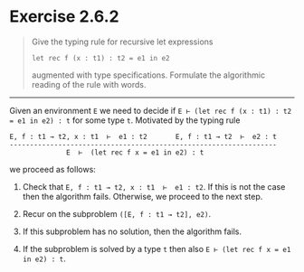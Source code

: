 # Exercise 2.6.2

> Give the typing rule for recursive let expressions
> ```text
> let rec f (x : t1) : t2 = e1 in e2
> ```
> augmented with type specifications.
> Formulate the algorithmic reading of the rule with words.

---

Given an environment `E` we need to decide if `E ⊢ (let rec f (x : t1) : t2 = e1 in e2) : t` for some type `t`.
Motivated by the typing rule
```text
E, f : t1 → t2, x : t1  ⊢  e1 : t2       E, f : t1 → t2  ⊢  e2 : t
------------------------------------------------------------------
              E  ⊢  (let rec f x = e1 in e2) : t
```
we proceed as follows:

1. Check that `E, f : t1 → t2, x : t1  ⊢  e1 : t2`.
   If this is not the case then the algorithm fails.
   Otherwise, we proceed to the next step.

2. Recur on the subproblem `([E, f : t1 → t2], e2)`.

3. If this subproblem has no solution, then the algorithm fails.

4. If the subproblem is solved by a type `t` then also `E ⊢ (let rec f x = e1 in e2) : t`.
